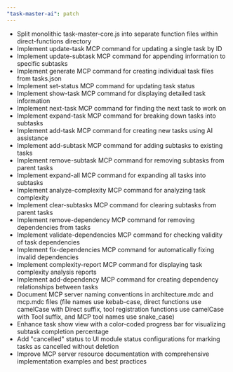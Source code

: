 ```yaml
---
"task-master-ai": patch
---
```


- Split monolithic task-master-core.js into separate function files within direct-functions directory
- Implement update-task MCP command for updating a single task by ID
- Implement update-subtask MCP command for appending information to specific subtasks
- Implement generate MCP command for creating individual task files from tasks.json
- Implement set-status MCP command for updating task status
- Implement show-task MCP command for displaying detailed task information
- Implement next-task MCP command for finding the next task to work on
- Implement expand-task MCP command for breaking down tasks into subtasks
- Implement add-task MCP command for creating new tasks using AI assistance
- Implement add-subtask MCP command for adding subtasks to existing tasks
- Implement remove-subtask MCP command for removing subtasks from parent tasks
- Implement expand-all MCP command for expanding all tasks into subtasks
- Implement analyze-complexity MCP command for analyzing task complexity
- Implement clear-subtasks MCP command for clearing subtasks from parent tasks
- Implement remove-dependency MCP command for removing dependencies from tasks
- Implement validate-dependencies MCP command for checking validity of task dependencies
- Implement fix-dependencies MCP command for automatically fixing invalid dependencies
- Implement complexity-report MCP command for displaying task complexity analysis reports
- Implement add-dependency MCP command for creating dependency relationships between tasks
- Document MCP server naming conventions in architecture.mdc and mcp.mdc files (file names use kebab-case, direct functions use camelCase with Direct suffix, tool registration functions use camelCase with Tool suffix, and MCP tool names use snake_case)
- Enhance task show view with a color-coded progress bar for visualizing subtask completion percentage
- Add "cancelled" status to UI module status configurations for marking tasks as cancelled without deletion
- Improve MCP server resource documentation with comprehensive implementation examples and best practices
